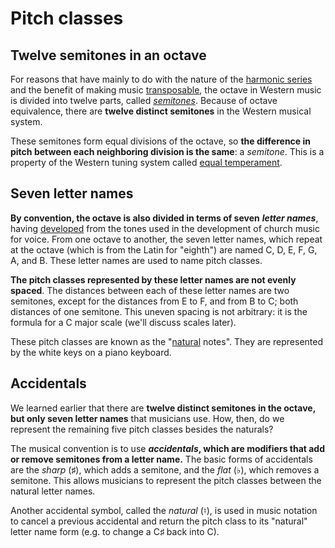 # Pitch classes

## Twelve semitones in an octave

For reasons that have mainly to do with the nature of the [harmonic series](https://en.wikipedia.org/wiki/Harmonic_series_%28music%29) and the benefit of making music [transposable](https://en.wikipedia.org/wiki/Transposition_%28music%29), the octave in Western music is divided into twelve parts, called [_semitones_](https://en.wikipedia.org/wiki/Semitone). Because of octave equivalence, there are **twelve distinct semitones** in the Western musical system.

These semitones form equal divisions of the octave, so **the difference in pitch between each neighboring division is the same**: a _semitone_. This is a property of the Western tuning system called [equal temperament](https://en.wikipedia.org/wiki/Equal_temperament).

## Seven letter names

**By convention, the octave is also divided in terms of seven** _**letter names**_, having [developed](https://en.wikipedia.org/wiki/Musical_note#History_of_note_names) from the tones used in the development of church music for voice. From one octave to another, the seven letter names, which repeat at the octave \(which is from the Latin for "eighth"\) are named C, D, E, F, G, A, and B. These letter names are used to name pitch classes.

**The pitch classes represented by these letter names are not evenly spaced**. The distances between each of these letter names are two semitones, except for the distances from E to F, and from B to C; both distances of one semitone. This uneven spacing is not arbitrary: it is the formula for a C major scale \(we'll discuss scales later\).

These pitch classes are known as the "[natural](https://en.wikipedia.org/wiki/Natural_%28music%29) notes". They are represented by the white keys on a piano keyboard.

## Accidentals

We learned earlier that there are **twelve distinct semitones in the octave, but only seven letter names** that musicians use. How, then, do we represent the remaining five pitch classes besides the naturals?

The musical convention is to use _**accidentals**_**, which are modifiers that add or remove semitones from a letter name.** The basic forms of accidentals are the _sharp_ \(♯\), which adds a semitone, and the _flat_ \(♭\), which removes a semitone. This allows musicians to represent the pitch classes between the natural letter names. 

Another accidental symbol, called the _natural_ \(♮\), is used in music notation to cancel a previous accidental and return the pitch class to its "natural" letter name form \(e.g. to change a C♯ back into C\).

